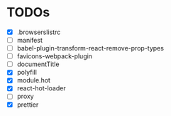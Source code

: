# TODOs

- [x] .browserslistrc
- [ ] manifest
- [ ] babel-plugin-transform-react-remove-prop-types
- [ ] favicons-webpack-plugin
- [ ] documentTitle
- [x] polyfill
- [x] module.hot
- [x] react-hot-loader
- [ ] proxy
- [x] prettier
